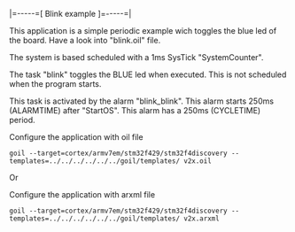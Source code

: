|=-----=[ Blink example ]=-----=|

This application is a simple periodic example wich toggles the blue led of the board.
Have a look into "blink.oil" file.

The system is based scheduled with a 1ms SysTick "SystemCounter".

The task "blink" toggles the BLUE led when executed.
This is not scheduled when the program starts.

This task is activated by the alarm "blink_blink".
This alarm starts 250ms (ALARMTIME) after "StartOS".
This alarm has a 250ms (CYCLETIME) period.

Configure the application with oil file

```
goil --target=cortex/armv7em/stm32f429/stm32f4discovery --templates=../../../../../../goil/templates/ v2x.oil
```

Or

Configure the application with arxml file
```
goil --target=cortex/armv7em/stm32f429/stm32f4discovery --templates=../../../../../../goil/templates/ v2x.arxml
```

